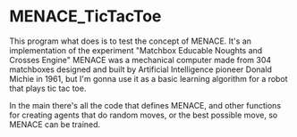 # MENACE_TicTacToe
This program what does is to test the concept of MENACE.
It's an implementation of the experiment "Matchbox Educable Noughts and Crosses Engine"
MENACE was a mechanical computer made from 304 matchboxes designed and built by Artificial Intelligence pioneer Donald Michie in 1961, but I'm gonna use it as a basic learning
algorithm for a robot that plays tic tac toe.

In the main there's all the code that defines MENACE, and other functions for creating agents that do random moves, or the best possible move, so MENACE can be trained.

